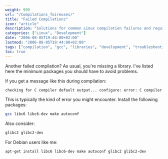 ```yaml
---
weight: 999
url: "/Compilations_foireuses/"
title: "Failed Compilations"
icon: "article"
description: "Solutions for common Linux compilation failures and required libraries"
categories: ["Linux", "Development"]
date: "2006-08-05T19:44:00+02:00"
lastmod: "2006-08-05T19:44:00+02:00"
tags: ["compilation", "gcc", "libraries", "development", "troubleshooting"]
toc: true
---
```


Another failed compilation? As usual, you're missing a library. I've listed here the minimum packages you should have to avoid problems.

If you get a message like this during compilation:

```bash
checking for C compiler default output... configure: error: C compiler cannot create executables
```

This is typically the kind of error you might encounter. Install the following packages:

```bash
gcc libc6 libc6-dev make autoconf
```

Also consider:

```bash
glibc2 glibc2-dev
```

For Debian users like me:

```bash
apt-get install libc6 libc6-dev make autoconf glibc2 glibc2-dev
```
